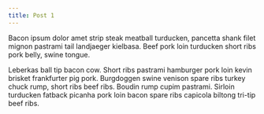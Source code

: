```yaml
---
title: Post 1
---
```


Bacon ipsum dolor amet strip steak meatball turducken, pancetta shank filet mignon pastrami tail landjaeger kielbasa. Beef pork loin turducken short ribs pork belly, swine tongue.

Leberkas ball tip bacon cow. Short ribs pastrami hamburger pork loin kevin brisket frankfurter pig pork. Burgdoggen swine venison spare ribs turkey chuck rump, short ribs beef ribs. Boudin rump cupim pastrami. Sirloin turducken fatback picanha pork loin bacon spare ribs capicola biltong tri-tip beef ribs.
